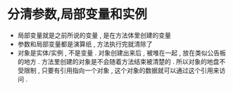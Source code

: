 # 分清参数,局部变量和实例

* 局部变量就是之前所说的变量 , 是在方法体里创建的变量
* 参数和局部变量都是演算纸 , 方法执行完就清除了
* 对象是实体/实例 , 不是变量 . 
  对象创建出来后 , 被堆在一起 , 放在类似公告板的地方 . 
  方法里创建的对象是不会随着方法结束被清楚的 . 
  所以对象的地盘不受限制 , 只要有引用指向一个对象 , 这个对象的数据就可以通过这个引用来访问 . 



